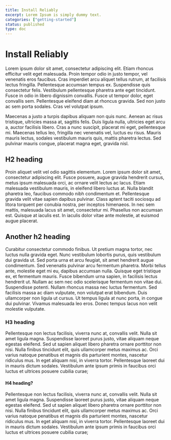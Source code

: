 ```yaml
---
title: Install Reliably
excerpt: Lorem Ipsum is simply dummy text.
categories: ["getting-started"]
status: published
type: doc
---
```

# Install Reliably

Lorem ipsum dolor sit amet, consectetur adipiscing elit. Etiam rhoncus efficitur velit eget malesuada. Proin tempor odio in justo tempor, vel venenatis eros faucibus. Cras imperdiet arcu aliquet tellus rutrum, at facilisis lectus fringilla. Pellentesque accumsan tempus ex. Suspendisse quis consectetur felis. Vestibulum pellentesque pharetra ante eget tincidunt. Fusce in odio in libero dignissim convallis. Fusce ut tempor dolor, eget convallis sem. Pellentesque eleifend diam at rhoncus gravida. Sed non justo ac sem porta sodales. Cras vel volutpat ipsum.

Maecenas a justo a turpis dapibus aliquam non quis nunc. Aenean ac risus tristique, ultricies massa at, sagittis felis. Duis ligula nulla, ultricies eget arcu a, auctor facilisis libero. Cras a nunc suscipit, placerat mi eget, pellentesque mi. Maecenas tellus leo, fringilla nec venenatis vel, luctus eu risus. Mauris mauris lectus, sodales vestibulum mauris quis, mattis pharetra lectus. Sed pulvinar mauris congue, placerat magna eget, gravida nisl. 

## H2 heading

Proin aliquet velit vel odio sagittis elementum. Lorem ipsum dolor sit amet, consectetur adipiscing elit. Fusce posuere, augue gravida hendrerit cursus, metus ipsum malesuada orci, ac ornare velit lectus ac lacus. Etiam malesuada vestibulum mauris, in eleifend libero luctus at. Nulla blandit pharetra leo, faucibus commodo nibh condimentum et. Pellentesque gravida velit vitae sapien dapibus pulvinar. Class aptent taciti sociosqu ad litora torquent per conubia nostra, per inceptos himenaeos. In nec sem mattis, malesuada lacus sit amet, consectetur mi. Phasellus non accumsan est. Quisque at iaculis est. In iaculis dolor vitae ante molestie, at euismod augue placerat.

## Another h2 heading

Curabitur consectetur commodo finibus. Ut pretium magna tortor, nec luctus nulla gravida eget. Nunc vestibulum lobortis purus, quis vestibulum dui gravida ut. Sed porta urna et arcu feugiat, sit amet hendrerit augue condimentum. Sed venenatis pulvinar arcu fermentum pharetra. Morbi tellus ante, molestie eget mi eu, dapibus accumsan nulla. Quisque eget tristique ex, et fermentum mauris. Fusce bibendum urna sapien, in facilisis lectus hendrerit ut. Nullam ac sem nec odio scelerisque fermentum non vitae dui. Suspendisse potenti. Nullam rhoncus massa nec luctus fermentum. Sed facilisis massa ac diam vulputate, non volutpat erat bibendum. Duis ullamcorper non ligula ut cursus. Ut tempus ligula at nunc porta, in congue dui pulvinar. Vivamus malesuada leo eros. Donec tempus lacus non velit molestie vulputate.

### H3 heading

Pellentesque non lectus facilisis, viverra nunc at, convallis velit. Nulla sit amet ligula magna. Suspendisse laoreet purus justo, vitae aliquam neque egestas eleifend. Sed ut sapien aliquet libero pharetra ornare porttitor non nisi. Nulla finibus tincidunt elit, quis ullamcorper metus maximus ac. Orci varius natoque penatibus et magnis dis parturient montes, nascetur ridiculus mus. In eget aliquam nisi, in viverra tortor. Pellentesque laoreet dui in mauris dictum sodales. Vestibulum ante ipsum primis in faucibus orci luctus et ultrices posuere cubilia curae; 

#### H4 heading?

Pellentesque non lectus facilisis, viverra nunc at, convallis velit. Nulla sit amet ligula magna. Suspendisse laoreet purus justo, vitae aliquam neque egestas eleifend. Sed ut sapien aliquet libero pharetra ornare porttitor non nisi. Nulla finibus tincidunt elit, quis ullamcorper metus maximus ac. Orci varius natoque penatibus et magnis dis parturient montes, nascetur ridiculus mus. In eget aliquam nisi, in viverra tortor. Pellentesque laoreet dui in mauris dictum sodales. Vestibulum ante ipsum primis in faucibus orci luctus et ultrices posuere cubilia curae; 